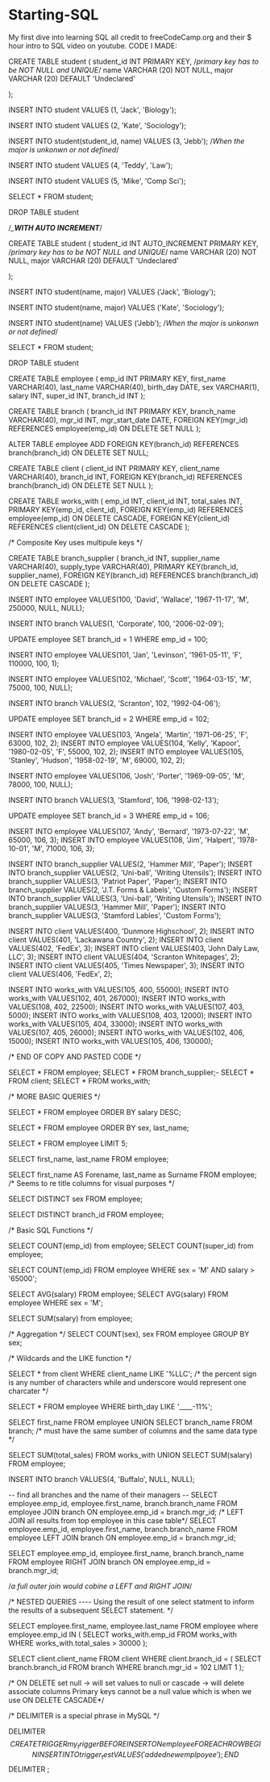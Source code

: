 # Starting-SQL
My first dive into learning SQL
all credit to freeCodeCamp.org and their $ hour intro to SQL video on youtube. 
CODE I MADE:


CREATE TABLE student (
    student_id INT PRIMARY KEY, /*primary key has to be NOT NULL and UNIQUE*/
    name VARCHAR (20) NOT NULL,
    major VARCHAR (20) DEFAULT 'Undeclared'

);

INSERT INTO student VALUES (1, 'Jack', 'Biology');

INSERT INTO student VALUES (2, 'Kate', 'Sociology');

INSERT INTO student(student_id, name) VALUES (3, 'Jebb'); /*When the major is unkonwn or not defined*/

INSERT INTO student VALUES (4, 'Teddy', 'Law');

INSERT INTO student VALUES (5, 'Mike', 'Comp Sci');

SELECT * FROM student;

DROP TABLE student


/*_________WITH AUTO INCREMENT________*/

CREATE TABLE student (
    student_id INT AUTO_INCREMENT PRIMARY KEY, /*primary key has to be NOT NULL and UNIQUE*/
    name VARCHAR (20) NOT NULL,
    major VARCHAR (20) DEFAULT 'Undeclared'

);

INSERT INTO student(name, major) VALUES ('Jack', 'Biology');

INSERT INTO student(name, major) VALUES ('Kate', 'Sociology');

INSERT INTO student(name) VALUES ('Jebb'); /*When the major is unkonwn or not defined*/

SELECT * FROM student;

DROP TABLE student

CREATE TABLE employee (
  emp_id INT PRIMARY KEY,
  first_name VARCHAR(40),
  last_name VARCHAR(40),
  birth_day DATE,
  sex VARCHAR(1),
  salary INT,
  super_id INT,
  branch_id INT
);

CREATE TABLE branch (
  branch_id INT PRIMARY KEY,
  branch_name VARCHAR(40),
  mgr_id INT,
  mgr_start_date DATE,
  FOREIGN KEY(mgr_id) REFERENCES employee(emp_id) ON DELETE SET NULL
);

ALTER TABLE employee
ADD FOREIGN KEY(branch_id)
REFERENCES branch(branch_id)
ON DELETE SET NULL;

CREATE TABLE client (
  client_id INT PRIMARY KEY,
  client_name VARCHAR(40),
  branch_id INT,
  FOREIGN KEY(branch_id) REFERENCES branch(branch_id) ON DELETE SET NULL
);

CREATE TABLE works_with (
  emp_id INT,
  client_id INT,
  total_sales INT,
  PRIMARY KEY(emp_id, client_id),
  FOREIGN KEY(emp_id) REFERENCES employee(emp_id) ON DELETE CASCADE,
  FOREIGN KEY(client_id) REFERENCES client(client_id) ON DELETE CASCADE
);

/*  Composite Key uses multipule keys    */

CREATE TABLE branch_supplier (
  branch_id INT,
  supplier_name VARCHAR(40),
  supply_type VARCHAR(40),
  PRIMARY KEY(branch_id, supplier_name),
  FOREIGN KEY(branch_id) REFERENCES branch(branch_id) ON DELETE CASCADE
);

INSERT INTO employee VALUES(100, 'David', 'Wallace', '1967-11-17', 'M', 250000, NULL, NULL);

INSERT INTO branch VALUES(1, 'Corporate', 100, '2006-02-09');

UPDATE employee
SET branch_id = 1
WHERE emp_id = 100;

INSERT INTO employee VALUES(101, 'Jan', 'Levinson', '1961-05-11', 'F', 110000, 100, 1);

INSERT INTO employee VALUES(102, 'Michael', 'Scott', '1964-03-15', 'M', 75000, 100, NULL);

INSERT INTO branch VALUES(2, 'Scranton', 102, '1992-04-06');

UPDATE employee
SET branch_id = 2
WHERE emp_id = 102;

INSERT INTO employee VALUES(103, 'Angela', 'Martin', '1971-06-25', 'F', 63000, 102, 2);
INSERT INTO employee VALUES(104, 'Kelly', 'Kapoor', '1980-02-05', 'F', 55000, 102, 2);
INSERT INTO employee VALUES(105, 'Stanley', 'Hudson', '1958-02-19', 'M', 69000, 102, 2);

INSERT INTO employee VALUES(106, 'Josh', 'Porter', '1969-09-05', 'M', 78000, 100, NULL);

INSERT INTO branch VALUES(3, 'Stamford', 106, '1998-02-13');

UPDATE employee
SET branch_id = 3
WHERE emp_id = 106;

INSERT INTO employee VALUES(107, 'Andy', 'Bernard', '1973-07-22', 'M', 65000, 106, 3);
INSERT INTO employee VALUES(108, 'Jim', 'Halpert', '1978-10-01', 'M', 71000, 106, 3);

INSERT INTO branch_supplier VALUES(2, 'Hammer Mill', 'Paper');
INSERT INTO branch_supplier VALUES(2, 'Uni-ball', 'Writing Utensils');
INSERT INTO branch_supplier VALUES(3, 'Patriot Paper', 'Paper');
INSERT INTO branch_supplier VALUES(2, 'J.T. Forms & Labels', 'Custom Forms');
INSERT INTO branch_supplier VALUES(3, 'Uni-ball', 'Writing Utensils');
INSERT INTO branch_supplier VALUES(3, 'Hammer Mill', 'Paper');
INSERT INTO branch_supplier VALUES(3, 'Stamford Lables', 'Custom Forms');

INSERT INTO client VALUES(400, 'Dunmore Highschool', 2);
INSERT INTO client VALUES(401, 'Lackawana Country', 2);
INSERT INTO client VALUES(402, 'FedEx', 3);
INSERT INTO client VALUES(403, 'John Daly Law, LLC', 3);
INSERT INTO client VALUES(404, 'Scranton Whitepages', 2);
INSERT INTO client VALUES(405, 'Times Newspaper', 3);
INSERT INTO client VALUES(406, 'FedEx', 2);

INSERT INTO works_with VALUES(105, 400, 55000);
INSERT INTO works_with VALUES(102, 401, 267000);
INSERT INTO works_with VALUES(108, 402, 22500);
INSERT INTO works_with VALUES(107, 403, 5000);
INSERT INTO works_with VALUES(108, 403, 12000);
INSERT INTO works_with VALUES(105, 404, 33000);
INSERT INTO works_with VALUES(107, 405, 26000);
INSERT INTO works_with VALUES(102, 406, 15000);
INSERT INTO works_with VALUES(105, 406, 130000);

/*  END OF COPY AND PASTED CODE    */

SELECT * FROM employee;
SELECT * FROM branch_supplier;-
SELECT * FROM client;
SELECT * FROM works_with;

/*  MORE BASIC QUERIES  */

SELECT * FROM employee ORDER BY salary DESC;

SELECT * FROM employee ORDER BY sex, last_name;

SELECT * FROM employee LIMIT 5;

SELECT first_name, last_name FROM employee;

SELECT first_name AS Forename, last_name as Surname FROM employee;
/*  Seems to re title columns for visual purposes    */

SELECT DISTINCT sex FROM employee;

SELECT DISTINCT branch_id FROM employee;

/*  Basic SQL Functions  */

SELECT COUNT(emp_id) from employee;
SELECT COUNT(super_id) from employee;

SELECT COUNT(emp_id) FROM employee WHERE sex = 'M' AND salary > '65000';

SELECT AVG(salary) FROM employee;
SELECT AVG(salary) FROM employee WHERE sex = 'M';

SELECT SUM(salary) from employee;

/* Aggregation  */
SELECT COUNT(sex), 
sex FROM employee
GROUP BY sex;

/* Wildcards and the LIKE function  */  

SELECT * from client WHERE client_name LIKE '%LLC';
/*  the percent sign is any number of characters while and underscore would represent one charcater   */

SELECT * FROM employee WHERE birth_day LIKE '____-11%';

SELECT first_name FROM employee UNION SELECT branch_name FROM branch;
/* must have the same sumber of columns and the same data type */

SELECT SUM(total_sales) FROM works_with
UNION
SELECT SUM(salary) FROM employee;

INSERT INTO branch VALUES(4, 'Buffalo', NULL, NULL);

-- find all branches and the name of their managers -- 
SELECT employee.emp_id, employee.first_name, branch.branch_name
FROM employee
JOIN branch
ON employee.emp_id = branch.mgr_id;
/* LEFT JOIN all results from top employee in this case table*/
SELECT employee.emp_id, employee.first_name, branch.branch_name
FROM employee
LEFT JOIN branch
ON employee.emp_id = branch.mgr_id;

SELECT employee.emp_id, employee.first_name, branch.branch_name
FROM employee
RIGHT JOIN branch
ON employee.emp_id = branch.mgr_id;

/*a full outer join would cobine a LEFT and RIGHT JOIN*/

/* NESTED QUERIES ---- Using the result of one select statment to inform the results of a subsequent SELECT statement. */

SELECT employee.first_name, employee.last_name FROM employee where employee.emp_id IN (
    SELECT works_with.emp_id FROM works_with WHERE works_with.total_sales > 30000
);

SELECT client.client_name FROM client WHERE client.branch_id = (
    SELECT branch.branch_id FROM branch WHERE branch.mgr_id = 102 LIMIT 1
);

/* ON DELETE set null -> will set values to null or cascade -> will delete associate columns
Primary keys cannot be a null value which is when we use ON DELETE CASCADE*/

/* DELIMITER is a special phrase in MySQL */

DELIMITER $$
CREATE
    TRIGGER my_trigger BEFORE INSERT
    ON employee
    FOR EACH ROW BEGIN
        INSERT INTO trigger_test VALUES ('added new emplpoyee');
    END$$
DELIMITER ;
